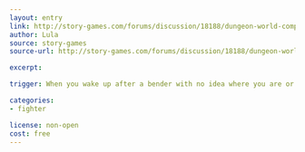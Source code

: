 ```yaml
---
layout: entry
link: http://story-games.com/forums/discussion/18188/dungeon-world-compendium-class-drunken-master
author: Lula
source: story-games
source-url: http://story-games.com/forums/discussion/18188/dungeon-world-compendium-class-drunken-master

excerpt:

trigger: When you wake up after a bender with no idea where you are or how you got there...

categories:
- fighter

license: non-open
cost: free
---
```


